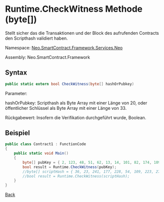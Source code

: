 # Runtime.CheckWitness Methode (byte[])

Stellt sicher das die Transaktionen und der Block des aufrufenden Contracts den Scripthash validiert haben.

Namespace: [Neo.SmartContract.Framework.Services.Neo](../../neo.md)

Assembly: Neo.SmartContract.Framework

## Syntax

```c#
public static extern bool CheckWitness(byte[] hashOrPubkey)
```

Parameter:

hashOrPubkey: Scripthash als Byte Array mit einer Länge von 20, oder öffentlicher Schlüssel als Byte Array mit einer Länge von 33.

Rückgabewert: Insofern die Verifikation durchgeführt wurde, Boolean.

## Beispiel

```c#
public class Contract1 : FunctionCode
{
    public static void Main()
    {
        byte[] pubKey = { 2, 123, 48, 51, 62, 13, 14, 101, 82, 174, 109, 29, 169, 249, 64, 159, 85, 30, 53, 238, 151, 25, 48, 94, 148, 93, 196, 220, 186, 153, 132, 86, 202 };
        bool result = Runtime.CheckWitness(pubKey);
        //byte[] scriptHash = { 36, 23, 241, 177, 228, 54, 109, 223, 27, 237, 139, 54, 207, 38, 132, 101, 172, 3, 10, 73 };
        //bool result = Runtime.CheckWitness(scriptHash);
    }
}
```



[Back](../Runtime.md)
